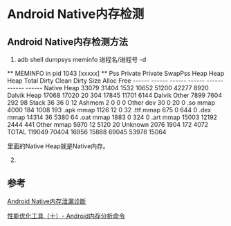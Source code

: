 # Android Native内存检测

## Android Native内存检测方法

1. adb shell dumpsys meminfo 进程名/进程号 -d

** MEMINFO in pid 1043 [xxxxx] **
                   Pss  Private  Private  SwapPss     Heap     Heap     Heap
                 Total    Dirty    Clean    Dirty     Size    Alloc     Free
                ------   ------   ------   ------   ------   ------   ------
  Native Heap    33079    31404     1532    10652    51200    42277     8920
  Dalvik Heap    17068    17020       20      304    17845    11701     6144
 Dalvik Other     7899     7604      292       98
        Stack       36       36        0       12
       Ashmem        2        0        0        0
    Other dev       30        0       20        0
     .so mmap     4000      184     1008      193
    .apk mmap     1126       12        0       32
    .ttf mmap      675        0      644        0
    .dex mmap    14314       36     5380       64
    .oat mmap     1883        0      324        0
    .art mmap    15003    12192     2444      441
   Other mmap     5970       12     5120       20
      Unknown     2076     1904      172     4072
        TOTAL   119049    70404    16956    15888    69045    53978    15064

里面的Native Heap就是Native内存。

2. 

## 参考

[Android Native内存泄漏诊断](https://blog.csdn.net/yellowcath/article/details/78085419)

[性能优化工具（十）- Android内存分析命令](https://www.jianshu.com/p/9edfe9d5eb34)

